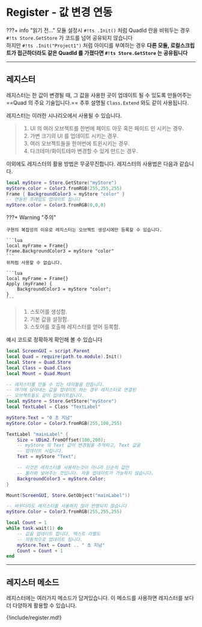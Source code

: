 
# Register - 값 변경 연동

???+ info "읽기 전..."
    모듈 설정시 `#!ts .Init()` 처럼 QuadId 란을 비워두는 경우 `#!ts Store.GetStore` 가 코드를 넘어 공유되지 않습니다  
    하지만 `#!ts .Init("Project1")` 처럼 아이디를 부여하는 경우 **다른 모듈, 로컬스크립트가 접근하더라도 같은 QuadId 를 가졌다면 `#!ts Store.GetStore` 는 공유됩니다**  

---

## 레지스터

레지스터는 한 값이 변경될 때, 그 값을 사용한 곳이 업데이트 될 수 있도록 만들어주는 ==Quad 의 주요 기술입니다.== 추후 설명될 `Class.Extend` 와도 같이 사용됩니다.  

레지스터는 이러한 시나리오에서 사용될 수 있습니다.  

> 1. UI 의 여러 오브젝트를 한번에 페이드 아웃 혹은 페이드 인 시키는 경우.  
> 2. 가변 크기의 UI 를 업데이트 시키는 경우.  
> 3. 여러 오브젝트들을 한꺼번에 트윈시키는 경우.  
> 4. 다크테마/화이트테마 변경할 수 있게 만드는 경우.  

이외에도 레지스터의 활용 방법은 무궁무진합니다. 레지스터의 사용법은 다음과 같습니다.  

```lua
local myStore = Store.GetStore("myStore")
myStore.color = Color3.fromRGB(255,255,255)
Frame { BackgroundColor3 = myStore "color" }
-- 연동된 프레임도 업데이트 됩니다
myStore.color = Color3.fromRGB(0,0,0)
```

???+ Warning "주의"

    구현의 복잡성의 이유로 레지스터는 오브젝트 생성시에만 등록할 수 있습니다.

    ```lua
    local myFrame = Frame{}
    Frame.BackgroundColor3 = myStore "color"
    ```
    위처럼 사용할 수 없습니다.

    ```lua
    local myFrame = Frame{}
    Apply (myFrame) {
        BackgroundColor3 = myStore "color";
    }
    ```

> 1. 스토어를 생성함.  
> 2. 기본 값을 설정함.  
> 3. 스토어를 호출해 레지스터를 얻어 등록함.  

예시 코드로 정확하게 확인해 볼 수 있습니다  

```lua
local ScreenGUI = script.Parent
local Quad = require(path.to.module).Init()
local Store = Quad.Store
local Class = Quad.Class
local Mount = Quad.Mount

-- 레지스터를 만들 수 있는 테이블을 만듭니다.
-- 여기에 담아내는 값을 업데이트 하는 경우 레지스터로 연결된
-- 오브젝트들도 같이 업데이트됩니다.
local myStore = Store.GetStore("myStore")
local TextLabel = Class "TextLabel"

myStore.Text = "0 초 지남"
myStore.Color = Color3.fromRGB(255,100,255)

TextLabel "mainLabel" {
    Size = UDim2.fromOffset(100,200);
    -- myStore 의 Text 값이 변경됨을 추적하고, Text 값을
    -- 업데이트 시킵니다.
    Text = myStore "Text";

    -- 이것은 레지스터를 사용하는것이 아니라 단순히 값만
    -- 불러와 넣어주는 것입니다. 자동 업데이트가 가능하지 않습니다.
    BackgroundColor3 = myStore.Color;
}

Mount(ScreenGUI, Store.GetObject("mainLabel"))

-- 바꾸더라도 레지스터를 사용하지 않아 반영되지 않습니다
myStore.Color = Color3.fromRGB(255,255,255)

local Count = 1
while task.wait(1) do
    -- 값을 업데이트 합니다. 텍스트 라벨도
    -- 자동적으로 업데이트 됩니다.
    myStore.Text = Count .. " 초 지남"
    Count = Count + 1
end
```

---

## 레지스터 메소드

레지스터에는 여러가지 메소드가 담겨있습니다. 이 메소드를 사용하면 레지스터를 보다 더 다양하게 활용할 수 있습니다.  

{!include/register.md!}
